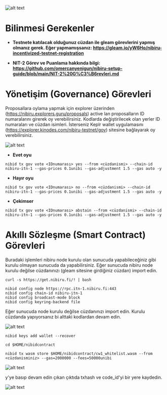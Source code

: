 ![alt text](https://i.hizliresim.com/7fb07pp.jpeg)

# Bilinmesi Gerekenler

- **Testnete katılacak olduğunuz cüzdan ile gleam görevlerini yapmış olmanız gerek. Eğer yapmamışsanız: https://gleam.io/yW6Ho/nibiru-incentivized-testnet-registration**

- **NIT-2 Görev ve Puanlama hakkında bilgi: https://github.com/omercanyenigun/nibiru-setup-guide/blob/main/NIT-2%20G%C3%B6revleri.md**


# Yönetişim (Governance) Görevleri

Proposallara oylama yapmak için explorer üzerinden (https://nibiru.explorers.guru/proposals) active lan proposalların ID numaralarını girerek oy verebilirsiniz. Kodlarda değiştirilecek olan yerler ID numaraları ve cüzdan isimleri. İsterseniz Keplr wallet uygulamasını (https://explorer.kjnodes.com/nibiru-testnet/gov) sitesine bağlayarak oy verebilirsiniz. 

![alt text](https://i.hizliresim.com/sskpd0l.jpeg)

- **Evet oyu**

```
nibid tx gov vote <IDnumarası> yes --from <cüzdanismi> --chain-id nibiru-itn-1 --gas-prices 0.1unibi --gas-adjustment 1.5 --gas auto -y 
```

- **Hayır oyu**

```
nibid tx gov vote <IDnumarası> no --from <cüzdanismi> --chain-id nibiru-itn-1 --gas-prices 0.1unibi --gas-adjustment 1.5 --gas auto -y 
```

- **Çekimser**

```
nibid tx gov vote <IDnumarası> abstain --from <cüzdanismi> --chain-id nibiru-itn-1 --gas-prices 0.1unibi --gas-adjustment 1.5 --gas auto -y 
```

# Akıllı Sözleşme (Smart Contract) Görevleri

Buradaki işlemleri nibiru node kurulu olan sunucuda yapabileceğiniz gibi kurulu olmayan sunucuda da yapabilirsiniz. Eğer sunucuda nibiru node kurulu değilse cüzdanınızı (gleam sitesine girdiğiniz cüzdan) import edin.

```
curl -s https://get.nibiru.fi/! | bash
```
```
nibid config node https://rpc.itn-1.nibiru.fi:443
nibid config chain-id nibiru-itn-1
nibid config broadcast-mode block
nibid config keyring-backend file
```

Eğer sunucuda node kurulu değilse cüzdanınızı import edin. Kurulu cüzdanda yapıyorsanız bi alttaki kodlardan devam edin.

![alt text](https://i.hizliresim.com/2d7kq32.jpeg)

```
nibid keys add wallet --recover
```

```
cd $HOME/nibidcontract
```

```
nibid tx wasm store $HOME/nibidcontract/cw1_whitelist.wasm --from <cüzdanisminiz> --gas=2000000 --fees=50000unibi
```

![alt text](https://i.hizliresim.com/kjy5wie.jpeg)

y'ye basıp devam edin çıkan çıktıda txhash ve code_id'yi bir yere kaydedin.

![alt text](https://i.hizliresim.com/gridqym.jpeg)













